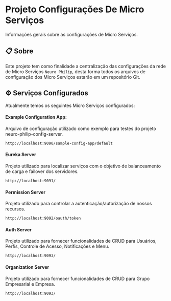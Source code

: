 # Projeto Configurações De Micro Serviços

Informações gerais sobre as configurações de Micro Serviços.

## 📋 Sobre

Este projeto tem como finalidade a centralização das configurações da rede de Micro Serviços `Neuro Philip`, desta forma todos os arquivos de configuração dos Micro Serviços estarão em um repositório Git.

## ⚙️ Serviços Configurados

Atualmente temos os seguintes Micro Serviços configurados:

#### Example Configuration App: 

Arquivo de configuração utilizado como exemplo para testes do projeto neuro-philip-config-server.

```
http://localhost:9090/sample-config-app/default
```

#### Eureka Server

Projeto utilizado para localizar serviços com o objetivo de balanceamento de carga e failover dos servidores.

```
http://localhost:9091/
```

#### Permission Server

Projeto utilizado para controlar a autenticação/autorização de nossos recursos. 

```
http://localhost:9092/oauth/token
```

#### Auth Server

Projeto utilizado para fornecer funcionalidades de CRUD para Usuários, Perfis, Controle de Acesso, Notificações e Menu. 

```
http://localhost:9093/
```

#### Organization Server

Projeto utilizado para fornecer funcionalidades de CRUD para Grupo Empresarial e Empresa. 

```
http://localhost:9093/
```
